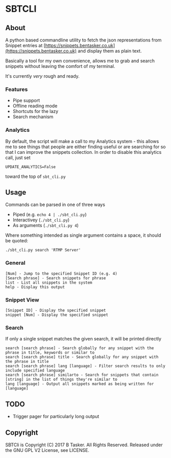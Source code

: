 # SBTCLI


## About

A python based commandline utility to fetch the json representations from Snippet entries at [https://snippets.bentasker.co.uk](https://snippets.bentasker.co.uk) and display them as plain text.

Basically a tool for my own convenience, allows me to grab and search snippets without leaving the comfort of my terminal.

It's currently *very* rough and ready.


### Features

* Pipe support
* Offline reading mode
* Shortcuts for the lazy
* Search mechanism



### Analytics

By default, the script will make a call to my Analytics system - this allows me to see things that people are either finding useful or are searching for so that I can improve the snippets collection. In order to disable this analytics call, just set

    UPDATE_ANALYTICS=False
    
toward the top of `sbt_cli.py`


## Usage


Commands can be parsed in one of three ways

* Piped (e.g. `echo 4 | ./sbt_cli.py`)
* Interactivey (`./sbt_cli.py`)
* As arguments (`./sbt_cli.py 4`)

Where something intended as single argument contains a space, it should be quoted:

    ./sbt_cli.py search 'RTMP Server'

  
### General

    [Num] - Jump to the specified Snippet ID (e.g. 4)
    [Search phrase] - Search snippets for phrase
    list - List all snippets in the system
    help - Display this output


### Snippet View

    [Snippet ID] - Display the specified snippet
    snippet [Num] - Display the specified snippet


### Search

If only a single snippet matches the given search, it will be printed directly


    search [search phrase] - Search globally for any snippet with the phrase in title, keywords or similar to
    search [search phrase] title - Search globally for any snippet with the phrase in title
    search [search phrase] lang [language] - Filter search results to only include specified language
    search [search phrase] similarto - Search for snippets that contain [string] in the list of things they're similar to
    lang [language] - Output all snippets marked as being written for [language]



## TODO

* Trigger pager for particularly long output
    
    
## Copyright


SBTCli is Copyright (C) 2017 B Tasker. All Rights Reserved.
Released under the GNU GPL V2 License, see LICENSE.
